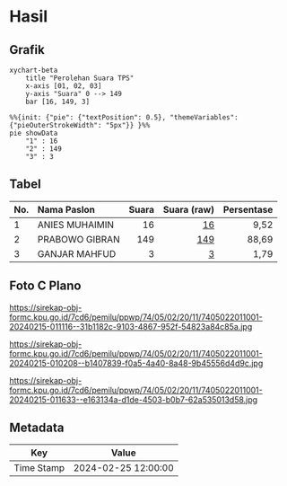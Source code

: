 # Hasil

## Grafik

```mermaid
xychart-beta
    title "Perolehan Suara TPS"
    x-axis [01, 02, 03]
    y-axis "Suara" 0 --> 149
    bar [16, 149, 3]
```

```mermaid
%%{init: {"pie": {"textPosition": 0.5}, "themeVariables": {"pieOuterStrokeWidth": "5px"}} }%%
pie showData
    "1" : 16
    "2" : 149
    "3" : 3
```

## Tabel

| No. | Nama Paslon    | Suara | Suara (raw) | Persentase |
|:--- |:-------------- | -----:| -----------:| ----------:|
| 1   | ANIES MUHAIMIN | 16    | [16][p-1]   | 9,52       |
| 2   | PRABOWO GIBRAN | 149   | [149][p-2]  | 88,69      |
| 3   | GANJAR MAHFUD  | 3     | [3][p-3]    | 1,79       |


[p-1]: https://github.com/gigit-pemilu/pemilu-2024-74-sulawesi-tenggara/blob/main/pilpres/hitung-suara/sub/74-sulawesi-tenggara/sub/05-konawe-selatan/sub/02-angata/sub/2011-landabaro/sub/001-tps/sub/paslon-1.txt
[p-2]: https://github.com/gigit-pemilu/pemilu-2024-74-sulawesi-tenggara/blob/main/pilpres/hitung-suara/sub/74-sulawesi-tenggara/sub/05-konawe-selatan/sub/02-angata/sub/2011-landabaro/sub/001-tps/sub/paslon-2.txt
[p-3]: https://github.com/gigit-pemilu/pemilu-2024-74-sulawesi-tenggara/blob/main/pilpres/hitung-suara/sub/74-sulawesi-tenggara/sub/05-konawe-selatan/sub/02-angata/sub/2011-landabaro/sub/001-tps/sub/paslon-3.txt

## Foto C Plano

https://sirekap-obj-formc.kpu.go.id/7cd6/pemilu/ppwp/74/05/02/20/11/7405022011001-20240215-011116--31b1182c-9103-4867-952f-54823a84c85a.jpg

https://sirekap-obj-formc.kpu.go.id/7cd6/pemilu/ppwp/74/05/02/20/11/7405022011001-20240215-010208--b1407839-f0a5-4a40-8a48-9b45556d4d9c.jpg

https://sirekap-obj-formc.kpu.go.id/7cd6/pemilu/ppwp/74/05/02/20/11/7405022011001-20240215-011633--e163134a-d1de-4503-b0b7-62a535013d58.jpg


## Metadata

| Key        | Value               |
| ---------- | ------------------- |
| Time Stamp | 2024-02-25 12:00:00 |



